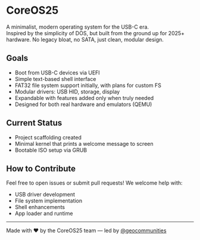 # CoreOS25

A minimalist, modern operating system for the USB-C era.  
Inspired by the simplicity of DOS, but built from the ground up for 2025+ hardware. No legacy bloat, no SATA, just clean, modular design.

## Goals

- Boot from USB-C devices via UEFI
- Simple text-based shell interface
- FAT32 file system support initially, with plans for custom FS
- Modular drivers: USB HID, storage, display
- Expandable with features added only when truly needed
- Designed for both real hardware and emulators (QEMU)

## Current Status

- Project scaffolding created
- Minimal kernel that prints a welcome message to screen
- Bootable ISO setup via GRUB

## How to Contribute

Feel free to open issues or submit pull requests! We welcome help with:

- USB driver development
- File system implementation
- Shell enhancements
- App loader and runtime

---

Made with ❤️ by the CoreOS25 team — led by [@geocommunities](https://github.com/geocommunities)

